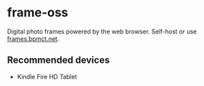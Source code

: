 # frame-oss

Digital photo frames powered by the web browser. Self-host or use [frames.bpmct.net](https://frames.bpmct.net).

## Recommended devices

- Kindle Fire HD Tablet
